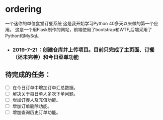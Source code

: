# ordering
 一个迷你的单位食堂订餐系统
这是我开始学习Python 40多天以来做的第一个应用。
这是一个用Flask制作的网站，前端使用了bootstrap和WTF,后端采用了Python和MySql。

* ### 2019-7-21：创建仓库并上传项目。目前只完成了主页面、订餐（还未完善）和今日菜单功能


## 待完成的任务：
- [ ] 在今日订单中增加订单汇总数据。
- [ ] 解决关于每日单人多次下单问题。
- [ ] 增加订餐人及充值功能。
- [ ] 增加订单删除功能。
- [ ] 增加查询历史订单功能。
